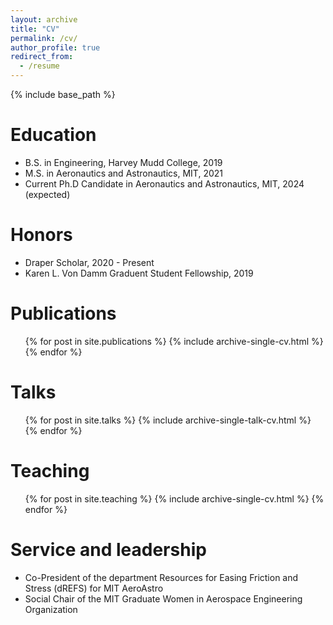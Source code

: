 ```yaml
---
layout: archive
title: "CV"
permalink: /cv/
author_profile: true
redirect_from:
  - /resume
---
```


{% include base_path %}

Education
======
* B.S. in Engineering, Harvey Mudd College, 2019
* M.S. in Aeronautics and Astronautics, MIT, 2021
* Current Ph.D Candidate in Aeronautics and Astronautics, MIT, 2024 (expected)

Honors
======
* Draper Scholar, 2020 - Present
* Karen L. Von Damm Graduent Student Fellowship, 2019

Publications
======
  <ul>{% for post in site.publications %}
    {% include archive-single-cv.html %}
  {% endfor %}</ul>
  
Talks
======
  <ul>{% for post in site.talks %}
    {% include archive-single-talk-cv.html %}
  {% endfor %}</ul>
  
Teaching
======
  <ul>{% for post in site.teaching %}
    {% include archive-single-cv.html %}
  {% endfor %}</ul>
  
Service and leadership
======
* Co-President of the department Resources for Easing Friction and Stress (dREFS) for MIT AeroAstro
* Social Chair of the MIT Graduate Women in Aerospace Engineering Organization

